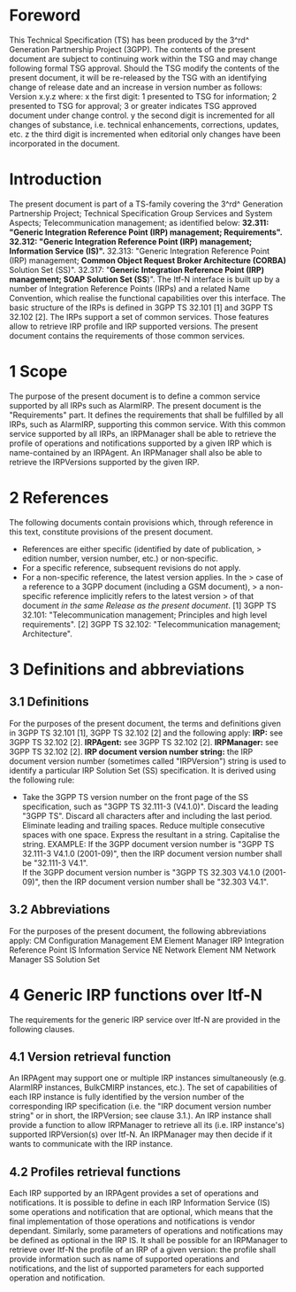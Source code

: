 # Foreword
This Technical Specification (TS) has been produced by the 3^rd^ Generation
Partnership Project (3GPP).
The contents of the present document are subject to continuing work within the
TSG and may change following formal TSG approval. Should the TSG modify the
contents of the present document, it will be re-released by the TSG with an
identifying change of release date and an increase in version number as
follows:
Version x.y.z
where:
x the first digit:
1 presented to TSG for information;
2 presented to TSG for approval;
3 or greater indicates TSG approved document under change control.
y the second digit is incremented for all changes of substance, i.e. technical
enhancements, corrections, updates, etc.
z the third digit is incremented when editorial only changes have been
incorporated in the document.
# Introduction
The present document is part of a TS-family covering the 3^rd^ Generation
Partnership Project; Technical Specification Group Services and System
Aspects; Telecommunication management; as identified below:
**32.311: \"Generic Integration Reference Point (IRP) management;
Requirements\".**
**32.312: \"Generic Integration Reference Point (IRP) management; Information
Service (IS)\".**
32.313: \"Generic Integration Reference Point (IRP) management; **Common
Object Request Broker Architecture (CORBA)** Solution Set (SS)\".
32.317: \"**Generic Integration Reference Point (IRP) management; SOAP
Solution Set (SS**)\".
The Itf-N interface is built up by a number of Integration Reference Points
(IRPs) and a related Name Convention, which realise the functional
capabilities over this interface. The basic structure of the IRPs is defined
in 3GPP TS 32.101 [1] and 3GPP TS 32.102 [2].
The IRPs support a set of common services. Those features allow to retrieve
IRP profile and IRP supported versions. The present document contains the
requirements of those common services.
# 1 Scope
The purpose of the present document is to define a common service supported by
all IRPs such as AlarmIRP. The present document is the \"Requirements\" part.
It defines the requirements that shall be fulfilled by all IRPs, such as
AlarmIRP, supporting this common service.
With this common service supported by all IRPs, an IRPManager shall be able to
retrieve the profile of operations and notifications supported by a given IRP
which is name-contained by an IRPAgent. An IRPManager shall also be able to
retrieve the IRPVersions supported by the given IRP.
# 2 References
The following documents contain provisions which, through reference in this
text, constitute provisions of the present document.
  * References are either specific (identified by date of publication, > edition number, version number, etc.) or non‑specific.
  * For a specific reference, subsequent revisions do not apply.
  * For a non-specific reference, the latest version applies. In the > case of a reference to a 3GPP document (including a GSM document), > a non-specific reference implicitly refers to the latest version > of that document _in the same Release as the present document_.
[1] 3GPP TS 32.101: \"Telecommunication management; Principles and high level
requirements\".
[2] 3GPP TS 32.102: \"Telecommunication management; Architecture\".
# 3 Definitions and abbreviations
## 3.1 Definitions
For the purposes of the present document, the terms and definitions given in
3GPP TS 32.101 [1], 3GPP TS 32.102 [2] and the following apply:
**IRP:** see 3GPP TS 32.102 [2].
**IRPAgent:** see 3GPP TS 32.102 [2].
**IRPManager:** see 3GPP TS 32.102 [2].
**IRP document version number string:** the IRP document version number
(sometimes called \"IRPVersion\") string is used to identify a particular IRP
Solution Set (SS) specification. It is derived using the following rule:
  * Take the 3GPP TS version number on the front page of the SS specification, such as \"3GPP TS 32.111-3 (V4.1.0)\". Discard the leading \"3GPP TS\". Discard all characters after and including the last period. Eliminate leading and trailing spaces. Reduce multiple consecutive spaces with one space. Express the resultant in a string. Capitalise the string.
EXAMPLE: If the 3GPP document version number is \"3GPP TS 32.111-3 V4.1.0
(2001-09)\", then the IRP document version number shall be \"32.111-3 V4.1\".\
If the 3GPP document version number is \"3GPP TS 32.303 V4.1.0 (2001-09)\",
then the IRP document version number shall be \"32.303 V4.1\".
## 3.2 Abbreviations
For the purposes of the present document, the following abbreviations apply:
CM Configuration Management
EM Element Manager
IRP Integration Reference Point
IS Information Service
NE Network Element
NM Network Manager
SS Solution Set
# 4 Generic IRP functions over Itf-N
The requirements for the generic IRP service over Itf-N are provided in the
following clauses.
## 4.1 Version retrieval function
An IRPAgent may support one or multiple IRP instances simultaneously (e.g.
AlarmIRP instances, BulkCMIRP instances, etc.).
The set of capabilities of each IRP instance is fully identified by the
version number of the corresponding IRP specification (i.e. the "IRP document
version number string" or in short, the IRPVersion; see clause 3.1.).
An IRP instance shall provide a function to allow IRPManager to retrieve all
its (i.e. IRP instance's) supported IRPVersion(s) over Itf-N.
An IRPManager may then decide if it wants to communicate with the IRP
instance.
## 4.2 Profiles retrieval functions
Each IRP supported by an IRPAgent provides a set of operations and
notifications. It is possible to define in each IRP Information Service (IS)
some operations and notification that are optional, which means that the final
implementation of those operations and notifications is vendor dependant.
Similarly, some parameters of operations and notifications may be defined as
optional in the IRP IS.
It shall be possible for an IRPManager to retrieve over Itf-N the profile of
an IRP of a given version: the profile shall provide information such as name
of supported operations and notifications, and the list of supported
parameters for each supported operation and notification.
#